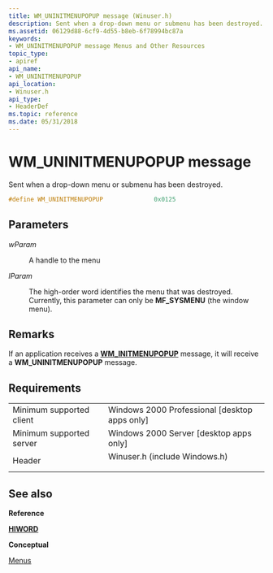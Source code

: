 ```yaml
---
title: WM_UNINITMENUPOPUP message (Winuser.h)
description: Sent when a drop-down menu or submenu has been destroyed.
ms.assetid: 06129d88-6cf9-4d55-b8eb-6f78994bc87a
keywords:
- WM_UNINITMENUPOPUP message Menus and Other Resources
topic_type:
- apiref
api_name:
- WM_UNINITMENUPOPUP
api_location:
- Winuser.h
api_type:
- HeaderDef
ms.topic: reference
ms.date: 05/31/2018
---
```


# WM\_UNINITMENUPOPUP message

Sent when a drop-down menu or submenu has been destroyed.


```C++
#define WM_UNINITMENUPOPUP              0x0125
```



## Parameters

<dl> <dt>

*wParam* 
</dt> <dd>

A handle to the menu

</dd> <dt>

*lParam* 
</dt> <dd>

The high-order word identifies the menu that was destroyed. Currently, this parameter can only be **MF\_SYSMENU** (the window menu).

</dd> </dl>

## Remarks

If an application receives a [**WM\_INITMENUPOPUP**](wm-initmenupopup.md) message, it will receive a **WM\_UNINITMENUPOPUP** message.

## Requirements



|                                     |                                                                                                          |
|-------------------------------------|----------------------------------------------------------------------------------------------------------|
| Minimum supported client<br/> | Windows 2000 Professional \[desktop apps only\]<br/>                                               |
| Minimum supported server<br/> | Windows 2000 Server \[desktop apps only\]<br/>                                                     |
| Header<br/>                   | <dl> <dt>Winuser.h (include Windows.h)</dt> </dl> |



## See also

<dl> <dt>

**Reference**
</dt> <dt>

[**HIWORD**](/previous-versions/windows/desktop/legacy/ms632657(v=vs.85))
</dt> <dt>

**Conceptual**
</dt> <dt>

[Menus](menus.md)
</dt> </dl>

 

